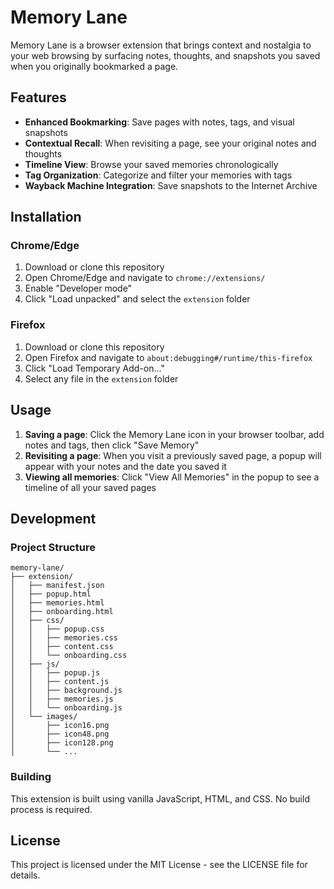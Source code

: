 # Memory Lane

Memory Lane is a browser extension that brings context and nostalgia to your web browsing by surfacing notes, thoughts, and snapshots you saved when you originally bookmarked a page.

## Features

-   **Enhanced Bookmarking**: Save pages with notes, tags, and visual snapshots
-   **Contextual Recall**: When revisiting a page, see your original notes and thoughts
-   **Timeline View**: Browse your saved memories chronologically
-   **Tag Organization**: Categorize and filter your memories with tags
-   **Wayback Machine Integration**: Save snapshots to the Internet Archive

## Installation

### Chrome/Edge

1. Download or clone this repository
2. Open Chrome/Edge and navigate to `chrome://extensions/`
3. Enable "Developer mode"
4. Click "Load unpacked" and select the `extension` folder

### Firefox

1. Download or clone this repository
2. Open Firefox and navigate to `about:debugging#/runtime/this-firefox`
3. Click "Load Temporary Add-on..."
4. Select any file in the `extension` folder

## Usage

1. **Saving a page**: Click the Memory Lane icon in your browser toolbar, add notes and tags, then click "Save Memory"
2. **Revisiting a page**: When you visit a previously saved page, a popup will appear with your notes and the date you saved it
3. **Viewing all memories**: Click "View All Memories" in the popup to see a timeline of all your saved pages

## Development

### Project Structure

```
memory-lane/
├── extension/
│   ├── manifest.json
│   ├── popup.html
│   ├── memories.html
│   ├── onboarding.html
│   ├── css/
│   │   ├── popup.css
│   │   ├── memories.css
│   │   ├── content.css
│   │   └── onboarding.css
│   ├── js/
│   │   ├── popup.js
│   │   ├── content.js
│   │   ├── background.js
│   │   ├── memories.js
│   │   └── onboarding.js
│   └── images/
│       ├── icon16.png
│       ├── icon48.png
│       ├── icon128.png
│       └── ...
```

### Building

This extension is built using vanilla JavaScript, HTML, and CSS. No build process is required.

## License

This project is licensed under the MIT License - see the LICENSE file for details.
